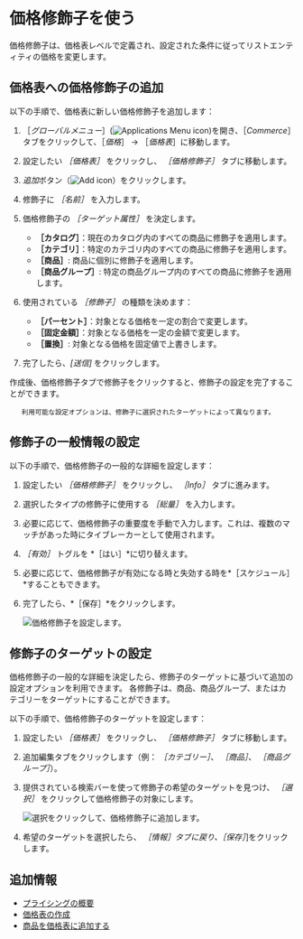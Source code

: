 # 価格修飾子を使う

価格修飾子は、価格表レベルで定義され、設定された条件に従ってリストエンティティの価格を変更します。 <!--TASK: Improve introduction-->

## 価格表への価格修飾子の追加

以下の手順で、価格表に新しい価格修飾子を追加します：

1. ［*グローバルメニュー*］(![Applications Menu icon](../../images/icon-applications-menu.png))を開き、［*Commerce*］タブをクリックして、［*価格*］ &rarr; ［*価格表*］に移動します。

1. 設定したい *［価格表］* をクリックし、 *［価格修飾子］* タブに移動します。

1. *追加*ボタン（![Add icon](../../images/icon-add.png)）をクリックします。

1. 修飾子に *［名前］* を入力します。

1. 価格修飾子の *［ターゲット属性］* を決定します。

   * **［カタログ］**：現在のカタログ内のすべての商品に修飾子を適用します。
   * **［カテゴリ］**：特定のカテゴリ内のすべての商品に修飾子を適用します。
   * **［商品］**: 商品に個別に修飾子を適用します。
   * **［商品グループ］**: 特定の商品グループ内のすべての商品に修飾子を適用します。

1. 使用されている *［修飾子］* の種類を決めます：

   * **［パーセント］**：対象となる価格を一定の割合で変更します。
   * **［固定金額］**：対象となる価格を一定の金額で変更します。
   * **［置換］**: 対象となる価格を固定値で上書きします。

1. 完了したら、*[送信]* をクリックします。

作成後、価格修飾子タブで修飾子をクリックすると、修飾子の設定を完了することができます。

```note::
   利用可能な設定オプションは、修飾子に選択されたターゲットによって異なります。
```

## 修飾子の一般情報の設定

以下の手順で、価格修飾子の一般的な詳細を設定します：

1. 設定したい *［価格修飾子］* をクリックし、 *［Info］* タブに進みます。

1. 選択したタイプの修飾子に使用する *［総量］* を入力します。

1. 必要に応じて、価格修飾子の重要度を手動で入力します。これは、複数のマッチがあった時にタイブレーカーとして使用されます。

1. *［有効］* トグルを *［はい］*に切り替えます。

1. 必要に応じて、価格修飾子が有効になる時と失効する時を*［スケジュール］*することもできます。

1. 完了したら、*［保存］*をクリックします。

   ![価格修飾子を設定します。](./using-price-modifiers/images/01.png)

## 修飾子のターゲットの設定

価格修飾子の一般的な詳細を決定したら、修飾子のターゲットに基づいて追加の設定オプションを利用できます。 各修飾子は、商品、商品グループ、またはカテゴリーをターゲットにすることができます。

以下の手順で、価格修飾子のターゲットを設定します：

1. 設定したい *［価格表］* をクリックし、 *［価格修飾子］* タブに移動します。

1. 追加編集タブをクリックします（例： *［カテゴリー］*、 *［商品］*、 *［商品グループ］*）。

1. 提供されている検索バーを使って修飾子の希望のターゲットを見つけ、 *［選択］* をクリックして価格修飾子の対象にします。

   ![選択をクリックして、価格修飾子に追加します。](./using-price-modifiers/images/02.png)

1. 希望のターゲットを選択したら、 *［情報］*タブに戻り、*［保存］*]をクリックします。

## 追加情報

* [プライシングの概要](./introduction-to-pricing.md)
* [価格表の作成](creating-a-price-list.md)
* [商品を価格表に追加する](adding-products-to-a-price-list.md)
